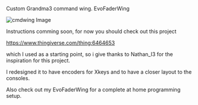 Custom Grandma3 command wing.
EvoFaderWing

![cmdwing Image](images/cmdwing.jpg)


Instructions comming soon, for now you should check out this project

https://www.thingiverse.com/thing:6464653

which I used as a starting point, so i give thanks to Nathan_I3 for the inspiration for this project.

I redesigned it to have encoders for Xkeys and to have a closer layout to the consoles.

Also check out my EvoFaderWing for a complete at home programming setup.